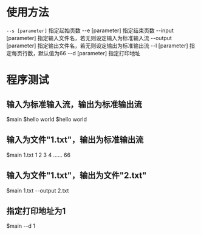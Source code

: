 # 使用方法
`--s [parameter]` 指定起始页数
--e [parameter] 指定结束页数
--input [parameter] 指定输入文件名，若无则设定输入为标准输入流
--output [parameter] 指定输出文件名，若无则设定输出为标准输出流
--l [parameter] 指定每页行数，默认值为66
--d [parameter] 指定打印地址

# 程序测试
## 输入为标准输入流，输出为标准输出流
$main
$hello world
$hello world

## 输入为文件"1.txt"，输出为标准输出流
$main 1.txt
1 
2
3
4
......
66

## 输入为文件"1.txt"，输出为文件"2.txt"
$main 1.txt --output 2.txt

## 指定打印地址为1
$main --d 1

